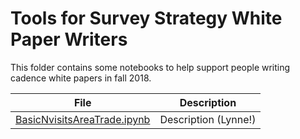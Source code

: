 # Tools for Survey Strategy White Paper Writers

This folder contains some notebooks to help support people writing cadence white papers in fall 2018. 

| File | Description |
|------|-------------|
| [BasicNvisitsAreaTrade.ipynb](BasicNvisitsAreaTrade) | Description (Lynne!) |
